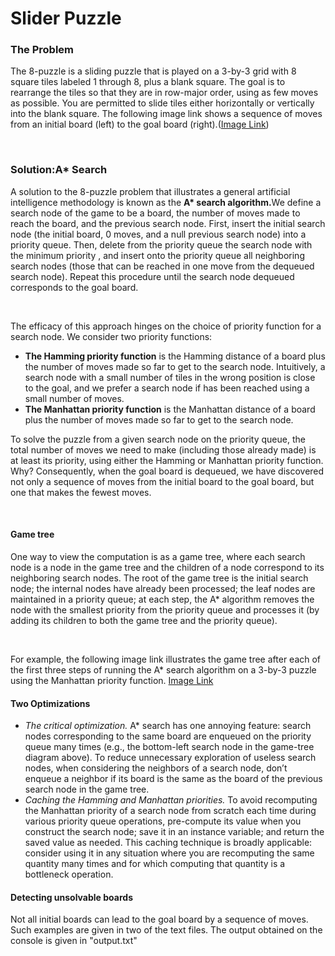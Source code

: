 <h1>Slider Puzzle</h1>
<h3>The Problem</h3>
<p>The 8-puzzle is a sliding puzzle that is played on a 3-by-3 grid with 8 square tiles labeled 1 through 8, plus a blank square. The goal is to rearrange the tiles so
that they are in row-major order, using as few moves as possible. You are permitted to slide tiles either horizontally or vertically into the blank square. The 
 following image link shows a sequence of moves from an initial board (left) to the goal board (right).(<a href="https://coursera.cs.princeton.edu/algs4/assignments/8puzzle/4moves.png">Image Link</a>)</p></br>
 <h3>Solution:A* Search</h3>
 <p>A solution to the 8-puzzle problem that illustrates a general artificial intelligence methodology is known as the <b>A* search algorithm.</b>We define a search 
  node of the game to be a board, the number of moves made to reach the board, and the previous search node. First, insert the initial search node 
 (the initial board, 0 moves, and a null previous search node) into a priority queue. Then, delete from the priority queue the search node with the minimum priority
 , and insert onto the priority queue all neighboring search nodes (those that can be reached in one move from the dequeued search node). Repeat this procedure until
  the search node dequeued corresponds to the goal board. </p></br>
 <p> The efficacy of this approach hinges on the choice of priority function for a search node. We consider two priority functions: <p>
  <ul>
   <li><b>The Hamming priority function</b> is the Hamming distance of a board plus the number of moves made so far to get to the search node. Intuitively, a search node
      with a small number of tiles in the wrong position is close to the goal, and we prefer a search node if has been reached using a small number of moves. </li>
   <li><b>The Manhattan priority function</b> is the Manhattan distance of a board plus the number of moves made so far to get to the search node. </li>
  </ul>
  <p>To solve the puzzle from a given search node on the priority queue, the total number of moves we need to make (including those already made) is at least its
  priority, using either the Hamming or Manhattan priority function. Why? Consequently, when the goal board is dequeued, we have discovered not only a sequence 
  of moves from the initial board to the goal board, but one that makes the fewest moves. </p></br>
  <h4>Game tree</h3>
  <p>One way to view the computation is as a game tree, where each search node is a node in the game tree and the children of a node correspond to its neighboring 
  search nodes. The root of the game tree is the initial search node; the internal nodes have already been processed; the leaf nodes are maintained in a priority 
  queue; at each step, the A* algorithm removes the node with the smallest priority from the priority queue and processes it (by adding its children to both the 
  game tree and the priority queue). </p></br>
  <p>For example, the following image link illustrates the game tree after each of the first three steps of running the A* search algorithm on a 3-by-3 puzzle using 
  the Manhattan priority function. <a href="https://coursera.cs.princeton.edu/algs4/assignments/8puzzle/game-tree.png">Image Link</a></p>
  <h4>Two Optimizations</h4>
  <ul>
  <li><i>The critical optimization.</i> A* search has one annoying feature: search nodes corresponding to the same board are enqueued on the priority queue many
  times (e.g., the bottom-left search node in the game-tree diagram above). To reduce unnecessary exploration of useless search nodes, when considering the 
  neighbors of a search node, don’t enqueue a neighbor if its board is the same as the board of the previous search node in the game tree.</li>
  <li><i>Caching the Hamming and Manhattan priorities.</i> To avoid recomputing the Manhattan priority of a search node from scratch each time during various 
  priority queue operations, pre-compute its value when you construct the search node; save it in an instance variable; and return the saved value as needed. 
  This caching technique is broadly applicable: consider using it in any situation where you are recomputing the same quantity many times and for which computing
    that quantity is a bottleneck operation. </li>
  </ul>
  <h4>Detecting unsolvable boards</h4>
  <p>Not all initial boards can lead to the goal board by a sequence of moves. Such examples are given in two of the text files. The output obtained on the console
  is given in "output.txt"</p>
  



